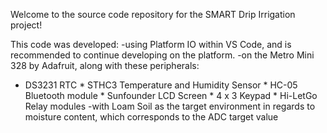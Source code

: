 Welcome to the source code repository for the SMART Drip Irrigation project!

This code was developed:
-using Platform IO within VS Code, and is recommended to continue developing on the platform.
-on the Metro Mini 328 by Adafruit, along with these peripherals:
* DS3231 RTC
      * STHC3 Temperature and Humidity Sensor
      * HC-05 Bluetooth module
      * Sunfounder LCD Screen
      * 4 x 3 Keypad
      * Hi-LetGo Relay modules
   -with Loam Soil as the target environment in regards to moisture content, which corresponds to the ADC target value
